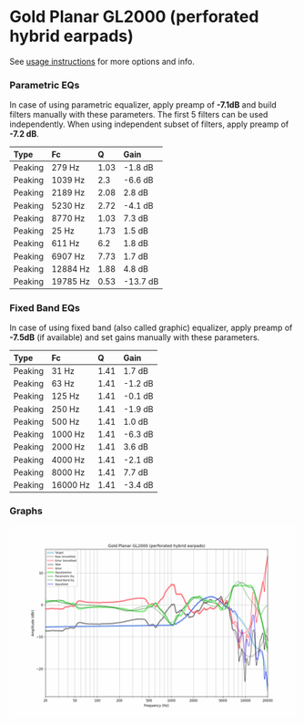 # Gold Planar GL2000 (perforated hybrid earpads)
See [usage instructions](https://github.com/jaakkopasanen/AutoEq#usage) for more options and info.

### Parametric EQs
In case of using parametric equalizer, apply preamp of **-7.1dB** and build filters manually
with these parameters. The first 5 filters can be used independently.
When using independent subset of filters, apply preamp of **-7.2 dB**.

| Type    | Fc       |    Q | Gain     |
|:--------|:---------|:-----|:---------|
| Peaking | 279 Hz   | 1.03 | -1.8 dB  |
| Peaking | 1039 Hz  | 2.3  | -6.6 dB  |
| Peaking | 2189 Hz  | 2.08 | 2.8 dB   |
| Peaking | 5230 Hz  | 2.72 | -4.1 dB  |
| Peaking | 8770 Hz  | 1.03 | 7.3 dB   |
| Peaking | 25 Hz    | 1.73 | 1.5 dB   |
| Peaking | 611 Hz   | 6.2  | 1.8 dB   |
| Peaking | 6907 Hz  | 7.73 | 1.7 dB   |
| Peaking | 12884 Hz | 1.88 | 4.8 dB   |
| Peaking | 19785 Hz | 0.53 | -13.7 dB |

### Fixed Band EQs
In case of using fixed band (also called graphic) equalizer, apply preamp of **-7.5dB**
(if available) and set gains manually with these parameters.

| Type    | Fc       |    Q | Gain    |
|:--------|:---------|:-----|:--------|
| Peaking | 31 Hz    | 1.41 | 1.7 dB  |
| Peaking | 63 Hz    | 1.41 | -1.2 dB |
| Peaking | 125 Hz   | 1.41 | -0.1 dB |
| Peaking | 250 Hz   | 1.41 | -1.9 dB |
| Peaking | 500 Hz   | 1.41 | 1.0 dB  |
| Peaking | 1000 Hz  | 1.41 | -6.3 dB |
| Peaking | 2000 Hz  | 1.41 | 3.6 dB  |
| Peaking | 4000 Hz  | 1.41 | -2.1 dB |
| Peaking | 8000 Hz  | 1.41 | 7.7 dB  |
| Peaking | 16000 Hz | 1.41 | -3.4 dB |

### Graphs
![](./Gold%20Planar%20GL2000%20(perforated%20hybrid%20earpads).png)